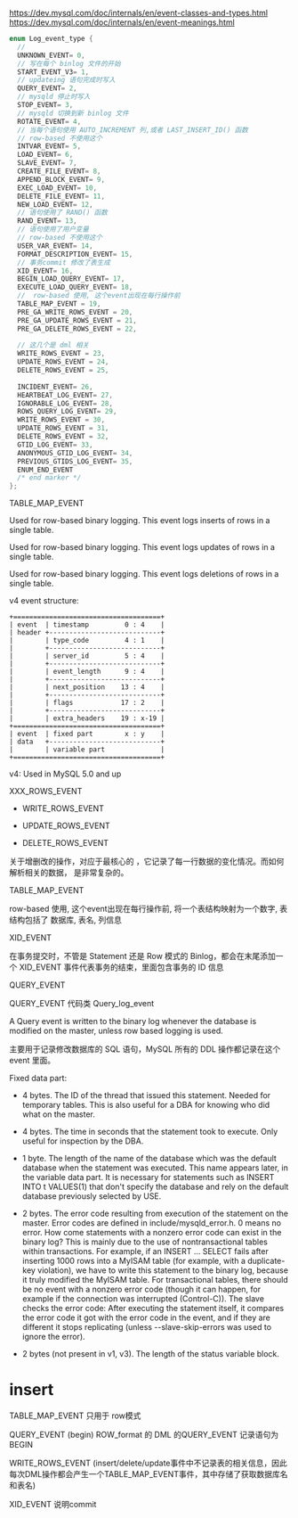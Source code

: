 https://dev.mysql.com/doc/internals/en/event-classes-and-types.html
https://dev.mysql.com/doc/internals/en/event-meanings.html

```c
enum Log_event_type {
  //   
  UNKNOWN_EVENT= 0, 
  // 写在每个 binlog 文件的开始
  START_EVENT_V3= 1,
  // updateing 语句完成时写入 
  QUERY_EVENT= 2, 
  // mysqld 停止时写入
  STOP_EVENT= 3, 
  // mysqld 切换到新 binlog 文件
  ROTATE_EVENT= 4, 
  // 当每个语句使用 AUTO_INCREMENT 列,或者 LAST_INSERT_ID() 函数
  // row-based 不使用这个
  INTVAR_EVENT= 5, 
  LOAD_EVENT= 6, 
  SLAVE_EVENT= 7, 
  CREATE_FILE_EVENT= 8, 
  APPEND_BLOCK_EVENT= 9, 
  EXEC_LOAD_EVENT= 10, 
  DELETE_FILE_EVENT= 11, 
  NEW_LOAD_EVENT= 12, 
  // 语句使用了 RAND() 函数
  RAND_EVENT= 13, 
  // 语句使用了用户变量
  // row-based 不使用这个
  USER_VAR_EVENT= 14, 
  FORMAT_DESCRIPTION_EVENT= 15, 
  // 事务commit 修改了表生成
  XID_EVENT= 16, 
  BEGIN_LOAD_QUERY_EVENT= 17, 
  EXECUTE_LOAD_QUERY_EVENT= 18, 
  //  row-based 使用, 这个event出现在每行操作前
  TABLE_MAP_EVENT = 19, 
  PRE_GA_WRITE_ROWS_EVENT = 20, 
  PRE_GA_UPDATE_ROWS_EVENT = 21, 
  PRE_GA_DELETE_ROWS_EVENT = 22, 
  
  // 这几个是 dml 相关
  WRITE_ROWS_EVENT = 23, 
  UPDATE_ROWS_EVENT = 24, 
  DELETE_ROWS_EVENT = 25, 
  
  INCIDENT_EVENT= 26, 
  HEARTBEAT_LOG_EVENT= 27, 
  IGNORABLE_LOG_EVENT= 28,
  ROWS_QUERY_LOG_EVENT= 29,
  WRITE_ROWS_EVENT = 30,
  UPDATE_ROWS_EVENT = 31,
  DELETE_ROWS_EVENT = 32,
  GTID_LOG_EVENT= 33,
  ANONYMOUS_GTID_LOG_EVENT= 34,
  PREVIOUS_GTIDS_LOG_EVENT= 35, 
  ENUM_END_EVENT 
  /* end marker */ 
};
```

TABLE_MAP_EVENT



Used for row-based binary logging. This event logs inserts of rows in a single table.



Used for row-based binary logging. This event logs updates of rows in a single table.



Used for row-based binary logging. This event logs deletions of rows in a single table.





v4 event structure:
```
+=====================================+
| event  | timestamp         0 : 4    |
| header +----------------------------+
|        | type_code         4 : 1    |
|        +----------------------------+
|        | server_id         5 : 4    |
|        +----------------------------+
|        | event_length      9 : 4    |
|        +----------------------------+
|        | next_position    13 : 4    |
|        +----------------------------+
|        | flags            17 : 2    |
|        +----------------------------+
|        | extra_headers    19 : x-19 |
+=====================================+
| event  | fixed part        x : y    |
| data   +----------------------------+
|        | variable part              |
+=====================================+
```

v4: Used in MySQL 5.0 and up


XXX_ROWS_EVENT

- WRITE_ROWS_EVENT

- UPDATE_ROWS_EVENT

- DELETE_ROWS_EVENT

关于增删改的操作，对应于最核心的  ，它记录了每一行数据的变化情况。而如何解析相关的数据，
是非常复杂的。


TABLE_MAP_EVENT

row-based 使用, 这个event出现在每行操作前,  将一个表结构映射为一个数字,
表结构包括了 数据库, 表名, 列信息


XID_EVENT

在事务提交时，不管是 Statement 还是 Row 模式的 Binlog，都会在末尾添加一个 XID_EVENT 事件代表事务的结束，里面包含事务的 ID 信息


QUERY_EVENT
 


QUERY_EVENT  代码类 Query_log_event

A Query event is written to the binary log whenever the database is modified on the master, unless row based logging is used.

主要用于记录修改数据库的 SQL 语句，MySQL 所有的 DDL 操作都记录在这个 event 里面。


Fixed data part:

- 4 bytes. The ID of the thread that issued this statement. Needed for temporary tables. This is also useful for a DBA for knowing who did what on the master.

- 4 bytes. The time in seconds that the statement took to execute. Only useful for inspection by the DBA.

- 1 byte. The length of the name of the database which was the default database when the statement was executed. 
This name appears later, in the variable data part. It is necessary for statements such as INSERT INTO t VALUES(1) 
that don't specify the database and rely on the default database previously selected by USE.

- 2 bytes. The error code resulting from execution of the statement on the master. Error codes are defined in include/mysqld_error.h. 0 means no error. How come statements with a nonzero error code can exist in the binary log? This is mainly due to the use of nontransactional tables within transactions. For example, if an INSERT ... SELECT fails after inserting 1000 rows into a MyISAM table (for example, with a duplicate-key violation), we have to write this statement to the binary log, because it truly modified the MyISAM table. For transactional tables, there should be no event with a nonzero error code (though it can happen, for example if the connection was interrupted (Control-C)). The slave checks the error code: After executing the statement itself, it compares the error code it got with the error code in the event, and if they are different it stops replicating (unless --slave-skip-errors was used to ignore the error).

- 2 bytes (not present in v1, v3). The length of the status variable block.





# insert
TABLE_MAP_EVENT 只用于 row模式

QUERY_EVENT  (begin) ROW_format 的 DML 的QUERY_EVENT 记录语句为BEGIN

WRITE_ROWS_EVENT  (insert/delete/update事件中不记录表的相关信息，因此每次DML操作都会产生一个TABLE_MAP_EVENT事件，其中存储了获取数据库名和表名)

XID_EVENT  说明commit